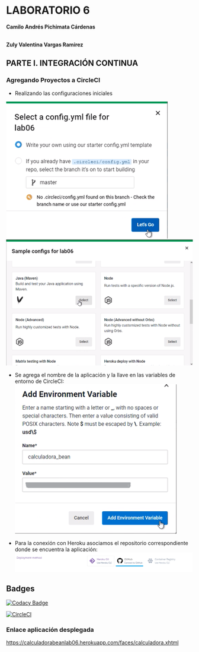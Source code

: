 # LABORATORIO 6
__Camilo Andrés Pichimata Cárdenas__ <br></br>

__Zuly Valentina Vargas Ramirez__

## PARTE I. INTEGRACIÓN CONTINUA

### Agregando Proyectos a CircleCI

-   Realizando las configuraciones iniciales
<img src="img/ConfigCircleCI.png">
<img src="img/ConfigCircleCI-2.png">

-   Se agrega el nombre de la aplicación y la llave en las variables de entorno de CircleCI:
    <img src="img/ConectandoHeroku.png">

-   Para la conexión con Heroku asociamos el repositorio correspondiente donde se encuentra la aplicación:
    <img src="img/herokuGitHub.png">

## Badges
[![Codacy Badge](https://app.codacy.com/project/badge/Grade/9c156ccc92ca4256b56cd3b2aff55c92)](https://www.codacy.com/gh/ZulyVargas/lab06/dashboard?utm_source=github.com&amp;utm_medium=referral&amp;utm_content=ZulyVargas/lab06&amp;utm_campaign=Badge_Grade)

[![CircleCI](https://circleci.com/gh/ZulyVargas/lab06/tree/master.svg?style=svg)](https://circleci.com/gh/ZulyVargas/lab06/tree/master)

### Enlace aplicación desplegada
https://calculadorabeanlab06.herokuapp.com/faces/calculadora.xhtml
